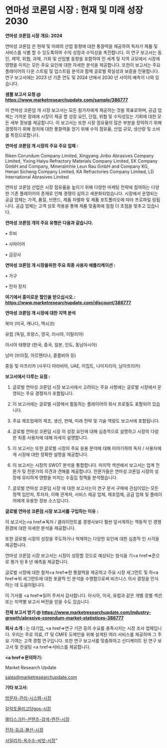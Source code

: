# 연마성 코론덤 시장 : 현재 및 미래 성장 2030

<strong>연마성 코론덤 시장 개요: 2024</strong>

연마성 코론덤 은 현재 및 미래의 산업 동향에 대한 통찰력을 제공하여 독자가 제품 및 서비스를 식별 할 수 있도록하여 수익 성장과 수익성을 촉진합니다. 이 연구 보고서는 동인, 제약, 위협, 과제, 기회 및 산업별 동향을 포함하여 전 세계 및 지역 규모에서 시장에 영향을 미치는 모든 주요 요인에 대한 자세한 분석을 제공합니다. 또한이 보고서는 주요 플레이어의 다운 스트림 및 업스트림 분석과 함께 글로벌 확실성과 보증을 인용합니다. 연구 보고서에는 2023 년 기준 연도 및 2024 년에서 2030 년 사이의 예측이 나와 있습니다.



<strong>샘플 보고서 요청 @ <a href=https://www.marketresearchupdate.com/sample/386777>https://www.marketresearchupdate.com/sample/386777</a></strong>

이 연마성 코론덤 개 시장 보고서는 모든 참가자에게 제공하는 것을 목표로하며, 공급 업체는 가까운 장래에 시장이 제공 할 성장 요인, 단점, 위협 및 수익성있는 기회에 대한 모든 세부 정보를 제공합니다. 이 보고서는 또한 시장 점유율의 많은 부분을 장악하기 위해 경쟁하기 위해 정치에 대한 통찰력을 얻기 위해 수익 점유율, 산업 규모, 생산량 및 소비를 특징으로합니다.



<strong>연마성 코론덤 개 시장의 주요 주요 업체 :</strong>

Riken Corundum Company Limited, Xingyang Jinbo Abrasives Company Limited, Yixing Haiyu Refractory Materials Company Limited, EK Company GmbH and Company, Mineralmhle Leun Rau GmbH and Company KG, Henan Sicheng Company Limited, KA Refractories Company Limited, LD International Abrasives Limited

연마성 코론덤 산업은 시장 점유율을 높이기 위해 다양한 마케팅 전략에 참여하는 다양한 기존 플레이어의 존재로 인해 경쟁이 심하고 세분화되었습니다. 시장에서 운영되는 공급 업체는 가격, 품질, 브랜드, 제품 차별화 및 제품 포트폴리오에 따라 프로파일 링됩니다. 공급 업체는 고객 상호 작용을 통해 제품 맞춤화에 점점 더 초점을 맞추고 있습니다.



<strong>연마성 코론덤 개의 주요 유형은 다음과 같습니다.</strong>

• 루비

• 사파이어

• 금강사



<strong>연마성 코론덤 개 시장을위한 주요 최종 사용자 애플리케이션 :</strong>

• 가구

• 전자 장치



<strong>여기에서 흥미로운 할인을 받으십시오.: <a href=https://www.marketresearchupdate.com/discount/386777>https://www.marketresearchupdate.com/discount/386777</a></strong>



<strong>연마성 코론덤 개 시장에 대한 지역 분석</strong>

북미 (미국, 캐나다, 멕시코)

유럽 (독일, 프랑스, 영국, 러시아, 이탈리아)

아시아 태평양 (한국, 중국, 일본, 인도, 동남아시아)

남미 (브라질, 아르헨티나, 콜롬비아 등)

중동 및 아프리카 (사우디 아라비아, UAE, 이집트, 나이지리아, 남아프리카)



<strong>보고서에서 다루는 요점 :</strong>

1. 글로벌 연마성 코론덤 시장 보고서에서 고려되는 주요 사항에는 글로벌 시장에서 운영되는 주요 경쟁자가 포함됩니다.

2. 이 보고서에는 글로벌 시장에서 활동하는 플레이어의 회사 프로필도 포함되어 있습니다.

3. 주요 제조업체의 제조, 생산, 판매, 미래 전략 및 기술 역량도 보고서에 포함됩니다.

4. 글로벌 연마성 코론덤 시장 의 성장 요인에 대해 심층적으로 설명하고 시장의 다양한 최종 사용자에 대해 자세히 설명합니다.

5. 이 보고서는 또한 글로벌 시장의 주요 응용 분야에 대해 이야기하여 독자 / 사용자에게 시장에 대한 정확한 설명을 제공합니다.

6. 이 보고서는 시장의 SWOT 분석을 통합합니다. 마지막 섹션에서 보고서는 업계 전문가 및 전문가의 의견과 견해를 제공합니다. 전문가들은 연마성 코론덤 시장의 성장에 유리하게 영향을 미치는 수출입 정책을 분석했습니다.

7. 글로벌 연마성 코론덤 시장 에 대한 보고서는이 연구 문서 구매에 관심이있는 모든 정책 입안자, 투자자, 이해 관계자, 서비스 제공 업체, 제조업체, 공급 업체 및 플레이어에게 유용한 정보 소스입니다.



<strong>글로벌 연마성 코론덤 시장 보고서를 구입하는 이유 :</strong>

이 보고서는<a href=>독자 / 클</a>라이언트를 경쟁사보다 훨씬 앞서게하는 역동적 인 경쟁 환경에 대한 자세한 분석을 제공합니다.

또한 글로벌 시장의 성장을 주도하거나 억제하는 다양한 요인에 대한 심층적 인 시각을 제공합니다.

연마성 코론덤 시장 보고서는 시장이 성장할 것으로 예상되는 방식을 기<a href=>준으로</a> 평가 된 8 년 예측을 제공합니다.

글로벌 시장에 대한 철저<a href=>한 통찰력</a>을 제공하고 주요 시장 세그먼트 및 하<a href=>위 세그</a>먼트에 대한 포괄적 인 분석을 수행함으로써 비즈니스 의사 결정을 인식하는 데 도움이됩니다.

이 기사를 <a href=>읽어 주</a>셔서 감사합니다. 아시아, 미국, 유럽과 같은 개별 장별 섹션 또는 지역별 보고서 버전을 얻을 수도 있습니다.



<strong>전체 보고서 받기 @ <a href=https://www.marketresearchupdate.com/industry-growth/abrasive-corondum-market-statistices-386777>https://www.marketresearchupdate.com/industry-growth/abrasive-corondum-market-statistices-386777</a></strong>



<strong>회사 소개 :</strong>
는 대기업, <a href=>연구 기</a>관 등의 수요를 충족시키는 시장 조사 업체입니다. 우리는 주로 의료, IT 및 CMFE 도메인을 위해 설계된 여러 서비스를 제공하며 그 주요 기여는 고객 경험 연구입니다. 또한 연구 보고서를 맞춤화하고 신디케이트 된 연구 보고서 및 컨설팅 <a href=>서비</a>스를 제공합니다.



<strong><a href=>문의하기:</a></strong>

Market Research Update

sales@marketresearchupdate.com



<strong>기타 보고서:</strong>

<a href=https://www.linkedin.com/pulse/방문자-관리-시스템-시장-현재-및-미래-성장-2029-market-matrix-musings-analysis/>방문자-관리-시스템-시장</a>

<a href=https://www.linkedin.com/pulse/갈락토올리고당gos-시장-규모-및-성장-2023-consumer-connection-compendium-ana-eozpf/>갈락토올리고당gos-시장</a>

<a href=https://www.linkedin.com/pulse/멀티스크린-콘텐츠-검색-엔진-시장-동향-및-성장-전망-consumer-connection-chronicles-24--fwplf/>멀티스크린-콘텐츠-검색-엔진-시장</a>

<a href=https://www.linkedin.com/pulse/전자-등급-불산-시장-규모-및-성장-2023-analytics-alchemy-360-analysis-oom2f/>전자-등급-불산-시장</a>

<a href=https://www.linkedin.com/pulse/사일리지-옥수수-씨앗-시장-진입-전략-및-위험-평가2029년-market-matrix-musings-analysis-9uwaf/>사일리지-옥수수-씨앗-시장</a>"
